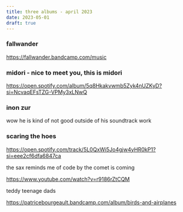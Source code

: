```yaml
---
title: three albums - april 2023
date: 2023-05-01
draft: true
---
```


### fallwander
https://fallwander.bandcamp.com/music

### midori - nice to meet you, this is midori
https://open.spotify.com/album/5q8Hkakvwmb5Zyk4nUZKyD?si=NcvaqEFsTZG-VPMy3xLNwQ

### inon zur
wow he is kind of not good outside of his soundtrack work

### scaring the hoes
https://open.spotify.com/track/5L0QxWi5Jo4gjw4yHR0kP1?si=eee2cf6dfa6847ca

the sax reminds me of code by the comet is coming

https://www.youtube.com/watch?v=r9186rZtCQM

teddy teenage dads

https://patricebourgeault.bandcamp.com/album/birds-and-airplanes